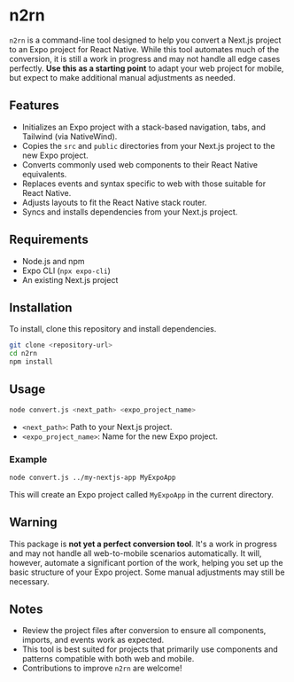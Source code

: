 # n2rn

`n2rn` is a command-line tool designed to help you convert a Next.js project to an Expo project for React Native. While this tool automates much of the conversion, it is still a work in progress and may not handle all edge cases perfectly. **Use this as a starting point** to adapt your web project for mobile, but expect to make additional manual adjustments as needed.

## Features

- Initializes an Expo project with a stack-based navigation, tabs, and Tailwind (via NativeWind).
- Copies the `src` and `public` directories from your Next.js project to the new Expo project.
- Converts commonly used web components to their React Native equivalents.
- Replaces events and syntax specific to web with those suitable for React Native.
- Adjusts layouts to fit the React Native stack router.
- Syncs and installs dependencies from your Next.js project.

## Requirements

- Node.js and npm
- Expo CLI (`npx expo-cli`)
- An existing Next.js project

## Installation

To install, clone this repository and install dependencies.

```bash
git clone <repository-url>
cd n2rn
npm install
```

## Usage

```bash
node convert.js <next_path> <expo_project_name>
```

- `<next_path>`: Path to your Next.js project.
- `<expo_project_name>`: Name for the new Expo project.

### Example

```bash
node convert.js ../my-nextjs-app MyExpoApp
```

This will create an Expo project called `MyExpoApp` in the current directory.

## Warning

This package is **not yet a perfect conversion tool**. It's a work in progress and may not handle all web-to-mobile scenarios automatically. It will, however, automate a significant portion of the work, helping you set up the basic structure of your Expo project. Some manual adjustments may still be necessary.

## Notes

- Review the project files after conversion to ensure all components, imports, and events work as expected.
- This tool is best suited for projects that primarily use components and patterns compatible with both web and mobile.
- Contributions to improve `n2rn` are welcome!
